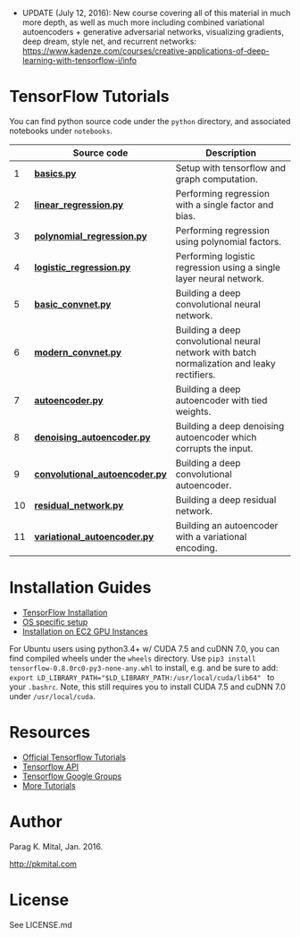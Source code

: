 * UPDATE (July 12, 2016): New course covering all of this material in much more depth, as well as much more including combined variational autoencoders + generative adversarial networks, visualizing gradients, deep dream, style net, and recurrent networks: https://www.kadenze.com/courses/creative-applications-of-deep-learning-with-tensorflow-i/info

# TensorFlow Tutorials

You can find python source code under the `python` directory, and associated notebooks under `notebooks`.

| | Source code | Description |
| --- | --- | --- |
|1| **[basics.py](python/01_basics.py)** | Setup with tensorflow and graph computation.|
|2| **[linear_regression.py](python/02_linear_regression.py)** | Performing regression with a single factor and bias. |
|3| **[polynomial_regression.py](python/03_polynomial_regression.py)** | Performing regression using polynomial factors.|
|4| **[logistic_regression.py](python/04_logistic_regression.py)** | Performing logistic regression using a single layer neural network.|
|5| **[basic_convnet.py](python/05_basic_convnet.py)** | Building a deep convolutional neural network.|
|6| **[modern_convnet.py](python/06_modern_convnet.py)** | Building a deep convolutional neural network with batch normalization and leaky rectifiers.|
|7| **[autoencoder.py](python/07_autoencoder.py)** | Building a deep autoencoder with tied weights.|
|8| **[denoising_autoencoder.py](python/08_denoising_autoencoder.py)** | Building a deep denoising autoencoder which corrupts the input.|
|9| **[convolutional_autoencoder.py](python/09_convolutional_autoencoder.py)** | Building a deep convolutional autoencoder.|
|10| **[residual_network.py](python/10_residual_network.py)** | Building a deep residual network.|
|11| **[variational_autoencoder.py](python/11_variational_autoencoder.py)** | Building an autoencoder with a variational encoding.|

# Installation Guides

* [TensorFlow Installation](https://github.com/tensorflow/tensorflow)
* [OS specific setup](https://github.com/tensorflow/tensorFlow/blob/master/tensorflow/g3doc/get_started/os_setup.md)
* [Installation on EC2 GPU Instances](http://eatcodeplay.com/installing-gpu-enabled-tensorflow-with-python-3-4-in-ec2/)

For Ubuntu users using python3.4+ w/ CUDA 7.5 and cuDNN 7.0, you can find compiled wheels under the `wheels` directory.  Use `pip3 install tensorflow-0.8.0rc0-py3-none-any.whl` to install, e.g. and be sure to add: `export LD_LIBRARY_PATH="$LD_LIBRARY_PATH:/usr/local/cuda/lib64"
` to your `.bashrc`.  Note, this still requires you to install CUDA 7.5 and cuDNN 7.0 under `/usr/local/cuda`.

# Resources

* [Official Tensorflow Tutorials](https://www.tensorflow.org/versions/r0.7/tutorials/index.html)
* [Tensorflow API](https://www.tensorflow.org/versions/r0.7/api_docs/python/index.html)
* [Tensorflow Google Groups](https://groups.google.com/a/tensorflow.org/forum/#!forum/discuss)
* [More Tutorials](https://github.com/nlintz/TensorFlow-Tutorials)

# Author

Parag K. Mital, Jan. 2016.

http://pkmital.com

# License

See LICENSE.md
